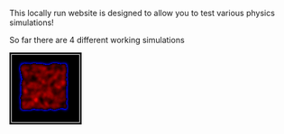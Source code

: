 This locally run website is designed to allow you to test various physics simulations!

So far there are 4 different working simulations

![Fluids GIF](https://github.com/TheWeeWum/PhysicsWebsite/blob/main/WEB/static/Images/fluid.gif)
